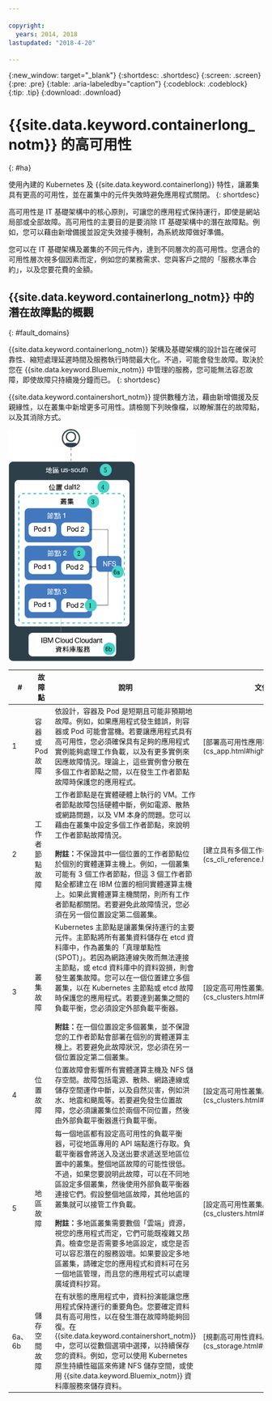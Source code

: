 ```yaml
---

copyright:
  years: 2014, 2018
lastupdated: "2018-4-20"

---
```


{:new_window: target="_blank"}
{:shortdesc: .shortdesc}
{:screen: .screen}
{:pre: .pre}
{:table: .aria-labeledby="caption"}
{:codeblock: .codeblock}
{:tip: .tip}
{:download: .download}


# {{site.data.keyword.containerlong_notm}} 的高可用性
{: #ha}

使用內建的 Kubernetes 及 {{site.data.keyword.containerlong}} 特性，讓叢集具有更高的可用性，並在叢集中的元件失敗時避免應用程式關閉。
{: shortdesc}

高可用性是 IT 基礎架構中的核心原則，可讓您的應用程式保持運行，即使是網站局部或全部故障。高可用性的主要目的是要消除 IT 基礎架構中的潛在故障點。例如，您可以藉由新增備援並設定失效接手機制，為系統故障做好準備。

您可以在 IT 基礎架構及叢集的不同元件內，達到不同層次的高可用性。您適合的可用性層次視多個因素而定，例如您的業務需求、您與客戶之間的「服務水準合約」，以及您要花費的金額。

## {{site.data.keyword.containerlong_notm}} 中的潛在故障點的概觀
{: #fault_domains} 

{{site.data.keyword.containerlong_notm}} 架構及基礎架構的設計旨在確保可靠性、縮短處理延遲時間及服務執行時間最大化。不過，可能會發生故障。取決於您在 {{site.data.keyword.Bluemix_notm}} 中管理的服務，您可能無法容忍故障，即使故障只持續幾分鐘而已。
{: shortdesc}

{{site.data.keyword.containershort_notm}} 提供數種方法，藉由新增備援及反親緣性，以在叢集中新增更多可用性。請檢閱下列映像檔，以瞭解潛在的故障點，以及其消除方式。

<img src="images/cs_failure_ov.png" alt="{{site.data.keyword.containershort_notm}} 地區內高可用性叢集中的錯誤網域的概觀。" width="250" style="width:250px; border-style: none"/>

<table summary="此表格顯示 {{site.data.keyword.containershort_notm}} 中的故障點。列應該從左到右閱讀，第一欄為故障點數目，第二欄為故障點的標題，第三欄為說明，第四欄為文件的鏈結。">
<col width="3%">
<col width="10%">
<col width="70%">
<col width="17%">
  <thead>
  <th>#</th>
  <th>故障點</th>
  <th>說明</th>
  <th>文件的鏈結</th>
  </thead>
  <tbody>
    <tr>
      <td>1</td>
      <td>容器或 Pod 故障</td>
      <td>依設計，容器及 Pod 是短期且可能非預期地故障。例如，如果應用程式發生錯誤，則容器或 Pod 可能會當機。若要讓應用程式具有高可用性，您必須確保具有足夠的應用程式實例能夠處理工作負載，以及有更多實例來因應故障情況。理論上，這些實例會分散在多個工作者節點之間，以在發生工作者節點故障時保護您的應用程式。</td>
      <td>[部署高可用性應用程式。](cs_app.html#highly_available_apps)</td>
  </tr>
  <tr>
    <td>2</td>
    <td>工作者節點故障</td>
    <td>工作者節點是在實體硬體上執行的 VM。工作者節點故障包括硬體中斷，例如電源、散熱或網路問題，以及 VM 本身的問題。您可以藉由在叢集中設定多個工作者節點，來說明工作者節點故障情況。<br/><br/><strong>附註：</strong>不保證其中一個位置的工作者節點位於個別的實體運算主機上。例如，一個叢集可能有 3 個工作者節點，但這 3 個工作者節點全都建立在 IBM 位置的相同實體運算主機上。如果此實體運算主機關閉，則所有工作者節點都關閉。若要避免此故障情況，您必須在另一個位置設定第二個叢集。</td>
    <td>[建立具有多個工作者節點的叢集。](cs_cli_reference.html#cs_cluster_create)</td>
  </tr>
  <tr>
    <td>3 </td>
    <td>叢集故障</td>
    <td>Kubernetes 主節點是讓叢集保持運行的主要元件。主節點將所有叢集資料儲存在 etcd 資料庫中，作為叢集的「真理單點性 (SPOT)」。若因為網路連線失敗而無法連接主節點，或 etcd 資料庫中的資料毀損，則會發生叢集故障。您可以在一個位置建立多個叢集，以在 Kubernetes 主節點或 etcd 故障時保護您的應用程式。若要達到叢集之間的負載平衡，您必須設定外部負載平衡器。<br/><br/><strong>附註：</strong>在一個位置設定多個叢集，並不保證您的工作者節點會部署在個別的實體運算主機上。若要避免此故障狀況，您必須在另一個位置設定第二個叢集。</td>
    <td>[設定高可用性叢集。](cs_clusters.html#planning_clusters)</td>
  </tr>
  <tr>
    <td>4</td>
    <td>位置故障</td>
    <td>位置故障會影響所有實體運算主機及 NFS 儲存空間。故障包括電源、散熱、網路連線或儲存空間運作中斷，以及自然災害，例如洪水、地震和颶風等。若要避免發生位置故障，您必須讓叢集位於兩個不同位置，然後由外部負載平衡器進行負載平衡。</td>
    <td>[設定高可用性叢集。](cs_clusters.html#planning_clusters)</td>
  </tr>
  <tr>
    <td>5 </td>
    <td>地區故障</td>
    <td>每一個地區都有設定高可用性的負載平衡器，可從地區專用的 API 端點進行存取。負載平衡器會將送入及送出要求遞送至地區位置中的叢集。整個地區故障的可能性很低。不過，如果您要說明此故障，可以在不同地區設定多個叢集，然後使用外部負載平衡器連接它們。假設整個地區故障，其他地區的叢集就可以接管工作負載。<br/><br/><strong>附註：</strong>多地區叢集需要數個「雲端」資源，視您的應用程式而定，它們可能既複雜又昂貴。檢查您是否需要多地區設定，或您是否可以容忍潛在的服務毀壞。如果要設定多地區叢集，請確定您的應用程式和資料可在另一個地區管理，而且您的應用程式可以處理廣域資料抄寫。</td>
    <td>[設定高可用性叢集。](cs_clusters.html#planning_clusters)</td>
  </tr>
  <tr>
    <td>6a、6b</td>
    <td>儲存空間故障</td>
    <td>在有狀態的應用程式中，資料扮演能讓您應用程式保持運行的重要角色。您要確定資料具有高可用性，以在發生潛在故障時能夠回復。在 {{site.data.keyword.containershort_notm}} 中，您可以從數個選項中選擇，以持續保存您的資料。例如，您可以使用 Kubernetes 原生持續性磁區來佈建 NFS 儲存空間，或使用 {{site.data.keyword.Bluemix_notm}} 資料庫服務來儲存資料。</td>
    <td>[規劃高可用性資料。](cs_storage.html#planning)</td>
  </tr>
  </tbody>
  </table>

